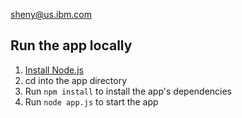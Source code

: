
sheny@us.ibm.com

## Run the app locally

1. [Install Node.js][]
2. cd into the app directory
3. Run `npm install` to install the app's dependencies
4. Run `node app.js` to start the app

[Install Node.js]: https://nodejs.org/en/download/
